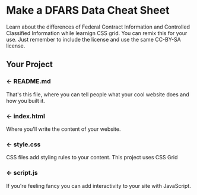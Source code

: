 Make a DFARS Data Cheat Sheet
=================

Learn about the differences of Federal Contract Information and Controlled Classified Information while learnign CSS grid. You can remix this for your use. Just remember to include the license and use the same CC-BY-SA license.



Your Project
------------

### ← README.md

That's this file, where you can tell people what your cool website does and how you built it.

### ← index.html

Where you'll write the content of your website. 

### ← style.css

CSS files add styling rules to your content. This project uses CSS Grid

### ← script.js

If you're feeling fancy you can add interactivity to your site with JavaScript.


